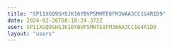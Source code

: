 ```yaml
---
title: "SP11XGQ9SHSJK16YBVP5MHTE8FM3WAA3CC1G4R1D9"
date: 2024-02-26T08:18:24.372Z
user: SP11XGQ9SHSJK16YBVP5MHTE8FM3WAA3CC1G4R1D9
layout: "users"
---
```

    